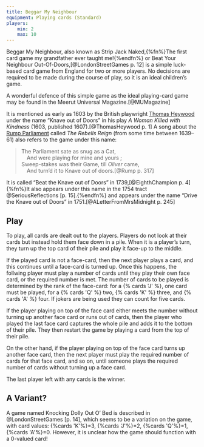 ```yaml
---
title: Beggar My Neighbour
equipment: Playing cards (Standard)
players:
    min: 2
    max: 10
---
```


<p class="lead">
<span class="aka">Beggar My Neighbour</span>, also known as <span class="aka">Strip Jack Naked</span>,{%fn%}The first card game my grandfather ever taught me!{%endfn%} or <span class="aka">Beat Your Neighbour Out-Of-Doors</span>,[@LondonStreetGames p. 12] is a simple luck-based card game from England for two or more players. No decisions are required to be made during the course of play, so it is an ideal children’s game.
</p>

A wonderful defence of this simple game as the ideal playing-card game may be found in the Meerut Universal Magazine.[@MUMagazine]

It is mentioned as early as 1603 by the British playwright [Thomas Heywood](https://en.wikipedia.org/wiki/Thomas_Heywood) under the name “<span class="aka">Knave out of Doors</span>” in his play <cite>A Woman Killed with Kindness</cite> (1603, published 1607).[@ThomasHeywood p. 1] A song about the [Rump Parliament](https://en.wikipedia.org/wiki/Rump_Parliament) called <cite>The Rebells Reign</cite> (from some time between 1639–61) also refers to the game under this name:

> The Parliament sate as snug as a Cat,<br/>
> &emsp;And were playing for mine and yours ;<br/>
> Sweep-stakes was their Game, till <em>Oliver</em> came,<br/>
> &emsp;And turn’d it to Knave out of doors.[@Rump p. 317]

It is called “<span class="aka">Beat the Knave out of Doors</span>” in 1739,[@EighthChampion p. 4]{%fn%}It also appears under this name in the 1754 tract @SeriousReflections [p. 15].{%endfn%} and appears under the name “<span class="aka">Drive the Knave out of Doors</span>” in 1751.[@ALetterFromMrsMidnight p. 245]

<!--

called Boutehors in French? https://archive.org/details/bim_eighteenth-century_royal-dictionary-abrid_boyer-abel_1720/page/n757/mode/2up?q=%22Knave+out+of+Doors%22

-->

## Play

To play, all cards are dealt out to the players. Players do not look at their cards but instead hold them face down in a pile. When it is a player’s turn, they turn up the top card of their pile and play it face-up to the middle.

If the played card is not a face-card, then the next player plays a card, and this continues until a face-card is turned up. Once this happens, the follwing player must play a number of cards until they play their own face card, or the required number is met. The number of cards to be played is determined by the rank of the face-card: for a {% cards 'J' %}, one card must be played, for a {% cards 'Q' %} two, {% cards 'K' %} three, and {% cards 'A' %} four. If jokers are being used they can count for five cards. 

If the player playing on top of the face card either meets the number without turning up another face card or runs out of cards, then the player who played the last face card captures the whole pile and adds it to the bottom of their pile. They then restart the game by playing a card from the top of their pile.

On the other hand, if the player playing on top of the face card turns up another face card, then the next player must play the required number of cards for that face card, and so on, until someone plays the required number of cards without turning up a face card.

The last player left with any cards is the winner.

## A Variant?

A game named <span class="aka">Knocking Dolly Out O’ Bed</span> is described in @LondonStreetGames [p. 14], which seems to be a variation on the game, with card values: {%cards 'K'%}=3, {%cards 'J'%}=2, {%cards 'Q'%}=1, {%cards 'A'%}=0. However, it is unclear how the game should function with a 0-valued card!
